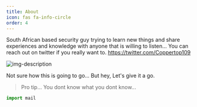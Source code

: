 ```yaml
---
title: About
icon: fas fa-info-circle
order: 4
---
```

South African based security guy trying to learn new things and share experiences and knowledge with anyone that is willing to listen... You can reach out on twitter if you really want to. https://twitter.com/Coppertop109

![img-description](https://pbs.twimg.com/media/Fa7mzuLVsAcLWQ9?format=jpg&name=900x900)


Not sure how this is going to go... But hey, Let's give it a go.

> Pro tip... You dont know what you dont know...

```python
import mail
```
